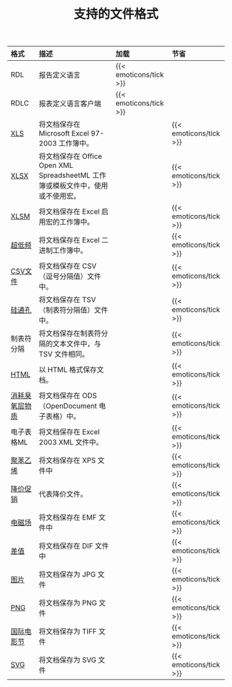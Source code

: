 ﻿---
title: 支持的文件格式
type: docs
weight: 20
url: /zh/reportingservices/supported-file-formats/
---
|**格式**|**描述**|**加载**|**节省**|
|:- |:- |:- |:- |
|RDL|报告定义语言|{{< emoticons/tick >}}||
|RDLC|报表定义语言客户端|{{< emoticons/tick >}}||
|[XLS](https://docs.fileformat.com/spreadsheet/xls/)|将文档保存在 Microsoft Excel 97-2003 工作簿中。||{{< emoticons/tick >}}|
|[XLSX](https://docs.fileformat.com/spreadsheet/xlsx/)|将文档保存在 Office Open XML SpreadsheetML 工作簿或模板文件中，使用或不使用宏。||{{< emoticons/tick >}}|
|[XLSM](https://docs.fileformat.com/spreadsheet/xlsm/)|将文档保存在 Excel 启用宏的工作簿中。||{{< emoticons/tick >}}|
|[超低频](https://docs.fileformat.com/spreadsheet/xlsb/)|将文档保存在 Excel 二进制工作簿中。||{{< emoticons/tick >}}|
|[CSV文件](https://docs.fileformat.com/spreadsheet/csv/)|将文档保存在 CSV（逗号分隔值）文件中。||{{< emoticons/tick >}}|
|[硅通孔](https://docs.fileformat.com/spreadsheet/tsv/)|将文档保存在 TSV（制表符分隔值）文件中。||{{< emoticons/tick >}}|
|制表符分隔|将文档保存在制表符分隔的文本文件中，与 TSV 文件相同。||{{< emoticons/tick >}}|
|[HTML](https://docs.fileformat.com/web/html/)|以 HTML 格式保存文档。||{{< emoticons/tick >}}|
|[消耗臭氧层物质](https://docs.fileformat.com/spreadsheet/ods/)|将文档保存在 ODS（OpenDocument 电子表格）中。||{{< emoticons/tick >}}|
|电子表格ML|将文档保存在 Excel 2003 XML 文件中。||{{< emoticons/tick >}}|
|[聚苯乙烯](https://docs.fileformat.com/page-description-language/xps/)|将文档保存在 XPS 文件中||{{< emoticons/tick >}}|
|[降价促销](https://docs.fileformat.com/word-processing/md/)|代表降价文件。||{{< emoticons/tick >}}|
|[电磁场](https://docs.fileformat.com/image/emf/)|将文档保存在 EMF 文件中||{{< emoticons/tick >}}|
|[差值](https://docs.fileformat.com/spreadsheet/dif/)|将文档保存在 DIF 文件中||{{< emoticons/tick >}}|
|[图片](https://docs.fileformat.com/image/jpeg/)|将文档保存为 JPG 文件||{{< emoticons/tick >}}|
|[PNG](https://docs.fileformat.com/image/png/)|将文档保存为 PNG 文件||{{< emoticons/tick >}}|
|[国际电影节](https://docs.fileformat.com/image/tiff/)|将文档保存为 TIFF 文件||{{< emoticons/tick >}}|
|[SVG](https://docs.fileformat.com/page-description-language/svg/)|将文档保存为 SVG 文件||{{< emoticons/tick >}}|
